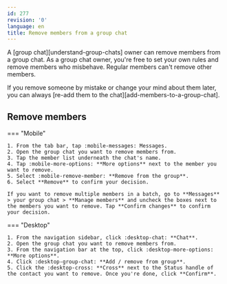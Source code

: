 ```yaml
---
id: 277
revision: '0'
language: en
title: Remove members from a group chat
---
```


A [group chat][understand-group-chats] owner can remove members from a group chat. As a group chat owner, you're free to set your own rules and remove members who misbehave. Regular members can't remove other members.

If you remove someone by mistake or change your mind about them later, you can always [re-add them to the chat][add-members-to-a-group-chat].

## Remove members

=== "Mobile"

    1. From the tab bar, tap :mobile-messages: Messages.
    2. Open the group chat you want to remove members from.
    3. Tap the member list underneath the chat's name.
    4. Tap :mobile-more-options: **More options** next to the member you want to remove.
    5. Select :mobile-remove-member: **Remove from the group**.
    6. Select **Remove** to confirm your decision.

    If you want to remove multiple members in a batch, go to **Messages** > your group chat > **Manage members** and uncheck the boxes next to the members you want to remove. Tap **Confirm changes** to confirm your decision.

=== "Desktop"

    1. From the navigation sidebar, click :desktop-chat: **Chat**.
    2. Open the group chat you want to remove members from.
    3. From the navigation bar at the top, click :desktop-more-options: **More options**.
    4. Click :desktop-group-chat: **Add / remove from group**.
    5. Click the :desktop-cross: **Cross** next to the Status handle of the contact you want to remove. Once you're done, click **Confirm**.
